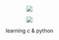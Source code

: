 <p align="center">  
<img src="https://komarev.com/ghpvc/?username=0x7a6562&color=grey">
</p>
    <p align="center">
  <img src="https://discord.c99.nl/widget/theme-4/863214572440649738.png" />
</p>
<p align="center">
learning c & python
